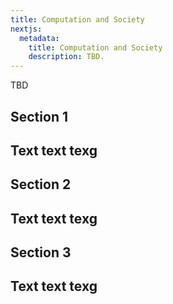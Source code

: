 ```yaml
---
title: Computation and Society
nextjs:
  metadata:
    title: Computation and Society
    description: TBD.
---
```


TBD

## Section 1
Text text texg
---

## Section 2
Text text texg
---

## Section 3
Text text texg
---


